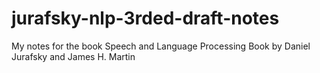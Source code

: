 # jurafsky-nlp-3rded-draft-notes
My notes for the book Speech and Language Processing Book by Daniel Jurafsky and James H. Martin

